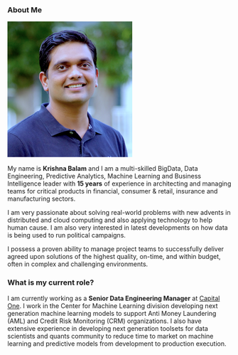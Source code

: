 ### About Me
![krishna](img/kbalam.png)

My name is **Krishna Balam** and I am a multi-skilled BigData, Data Engineering, Predictive Analytics, Machine Learning and Business Intelligence leader with **15 years** of experience in architecting and managing teams for critical products in financial, consumer & retail, insurance and manufacturing sectors.

I am very passionate about solving real-world problems with new advents in distributed and cloud computing and also applying technology to help human cause. I am also very interested in latest developments on how data is being used to run political campaigns.

I possess a proven ability to manage project teams to successfully deliver agreed upon solutions of the highest quality, on-time, and within budget, often in complex and challenging environments.

### What is my current role?

I am currently working as a **Senior Data Engineering Manager** at [Capital One](https://www.capitalone.com). I work in the Center for Machine Learning division developing next generation machine learning models to support Anti Money Laundering (AML) and Credit Risk Monitoring (CRM) organizations. I also have extensive experience in developing next generation toolsets for data scientists and quants community to reduce time to market on machine learning and predictive models from development to production execution.
